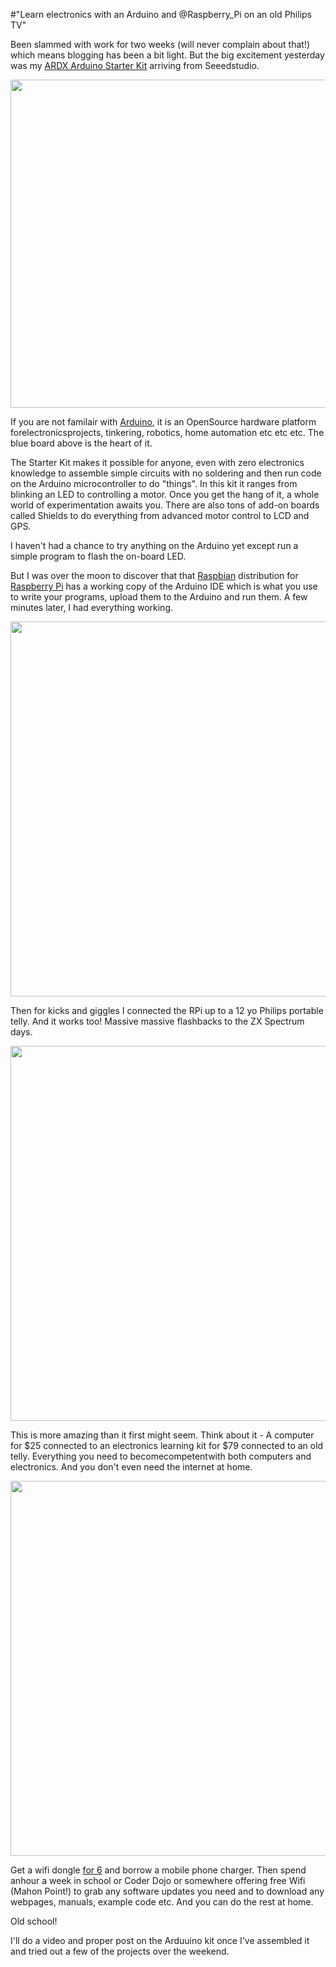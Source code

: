 #"Learn electronics with an Arduino and @Raspberry_Pi on an old Philips TV"

Been slammed with work for two weeks (will never complain about that!) which means blogging has been a bit light. But the big excitement yesterday was my <a href="http://www.seeedstudio.com/depot/ardx-the-starter-kit-for-arduino-p-1153.html?cPath=138">ARDX Arduino Starter Kit</a> arriving from Seeedstudio.

<a href="http://www.seeedstudio.com"><img class="alignnone size-full wp-image-747" title="P4113660" src="http://conoroneill.net/wp-content/uploads/2012/06/P4113660.jpg" alt="" width="700" height="525" /></a>

If you are not familair with <a href="http://arduino.cc">Arduino</a>, it is an OpenSource hardware platform forelectronicsprojects, tinkering, robotics, home automation etc etc etc. The blue board above is the heart of it.

The Starter Kit makes it possible for anyone, even with zero electronics knowledge to assemble simple circuits with no soldering and then run code on the Arduino microcontroller to do "things". In this kit it ranges from blinking an LED to controlling a motor. Once you get the hang of it, a whole world of experimentation awaits you. There are also tons of add-on boards called Shields to do everything from advanced motor control to LCD and GPS.

I haven't had a chance to try anything on the Arduino yet except run a simple program to flash the on-board LED.

But I was over the moon to discover that that <a href="http://www.raspbian.org/">Raspbian</a> distribution for <a href="http://www.raspberrypi.org/">Raspberry Pi</a> has a working copy of the Arduino IDE which is what you use to write your programs, upload them to the Arduino and run them. A few minutes later, I had everything working.

<a href="http://conoroneill.net/wp-content/uploads/2012/06/rpiardx01.jpg"><img class="alignnone size-full wp-image-748" title="rpiardx01" src="http://conoroneill.net/wp-content/uploads/2012/06/rpiardx01.jpg" alt="" width="800" height="600" /></a>

Then for kicks and giggles I connected the RPi up to a 12 yo Philips portable telly. And it works too! Massive massive flashbacks to the ZX Spectrum days.

<a href="http://conoroneill.net/wp-content/uploads/2012/06/rpiardx02.jpg"><img class="alignnone size-full wp-image-749" title="rpiardx02" src="http://conoroneill.net/wp-content/uploads/2012/06/rpiardx02.jpg" alt="" width="800" height="600" /></a>

This is more amazing than it first might seem. Think about it - A computer for $25 connected to an electronics learning kit for $79 connected to an old telly. Everything you need to becomecompetentwith both computers and electronics. And you don't even need the internet at home.

<a href="http://conoroneill.net/wp-content/uploads/2012/06/rpiardx03.jpg"><img class="alignnone size-full wp-image-750" title="rpiardx03" src="http://conoroneill.net/wp-content/uploads/2012/06/rpiardx03.jpg" alt="" width="800" height="600" /></a>

Get a wifi dongle <a href="http://www.dealextreme.com/p/mini-usb-150mbps-802-11b-g-n-wifi-wireless-network-adapter-106094">for 6</a> and borrow a mobile phone charger. Then spend anhour a week in school or Coder Dojo or somewhere offering free Wifi (Mahon Point!) to grab any software updates you need and to download any webpages, manuals, example code etc. And you can do the rest at home.

Old school!

I'll do a video and proper post on the Arduuino kit once I've assembled it and tried out a few of the projects over the weekend.

&nbsp;